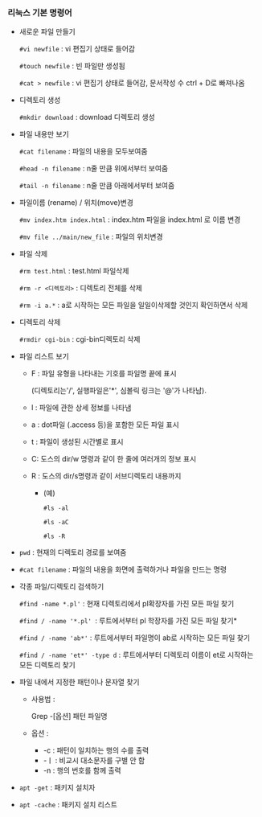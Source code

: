### 리눅스 기본 명령어

- 새로운 파일 만들기

  `#vi newfile` : vi 편집기 상태로 들어감

  `#touch newfile` : 빈 파일만 생성됨

  `#cat > newfile` : vi 편집기 상태로 들어감, 문서작성 수 ctrl + D로 빠져나옴

- 디렉토리 생성

  `#mkdir download` : download 디렉토리 생성

- 파일 내용만 보기

  `#cat filename` : 파일의 내용을 모두보여줌

  `#head -n filename` : n줄 만큼 위에서부터 보여줌

  `#tail -n filename` : n줄 만큼 아래에서부터 보여줌

- 파일이름 (rename) / 위치(move)변경

  `#mv index.htm index.html` : index.htm 파일을 index.html 로 이름 변경

  `#mv file ../main/new_file` : 파일의 위치변경

- 파일 삭제

  `#rm test.html` : test.html 파일삭제

  `#rm -r <디렉토리>` : 디렉토리 전체를 삭제

  `#rm -i a.*` : a로 시작하는 모든 파일을 일일이삭제할 것인지 확인하면서 삭제

- 디렉토리 삭제

  `#rmdir cgi-bin` : cgi-bin디렉토리 삭제

- 파일 리스트 보기

  - F : 파일 유형을 나타내는 기호를 파일명 끝에 표시

     (디렉토리는'/', 실행파일은'*', 심볼릭 링크는 '@'가 나타남).

  - l : 파일에 관한 상세 정보를 나타냄

  - a : dot파일 (.access 등)을 포함한 모든 파일 표시

  - t : 파일이 생성된 시간별로 표시

  - C: 도스의 dir/w 명령과 같이 한 줄에 여러개의 정보 표시

  - R : 도스의 dir/s명령과 같이 서브디렉토리 내용까지

    - (예)

      `#ls -al`

      `#ls -aC`

      `#ls -R`

- `pwd` : 현재의 디렉토리 경로를 보여줌

- `#cat filename` : 파일의 내용을 화면에 출력하거나 파일을 만드는 명령

- 각종 파일/디렉토리 검색하기

  `#find -name *.pl'` : 현재 디렉토리에서 pl확장자를 가진 모든 파일 찾기

  `#find / -name '*.pl' `: 루트에서부터 pl 학장자를 가진 모든 파일 찾기*

  `#find / -name 'ab*'` : 루트에서부터 파일명이 ab로 시작하는 모든 파일 찾기

  `#find / -name 'et*' -type d` : 루트에서부터 디렉토리 이름이 et로 시작하는 모든 디렉토리 찾기

- 파일 내에서 지정한 패턴이나 문자열 찾기

  - 사용법 :

    Grep -[옵션] 패턴 파일명

  - 옵션 :

    - -c : 패턴이 일치하는 행의 수를 출력
    - -ㅣ : 비교시 대소문자를 구별 안 함
    - -n : 행의 번호를 함께 출력

- `apt -get` : 패키지 설치자

- `apt -cache` : 패키지 설치 리스트